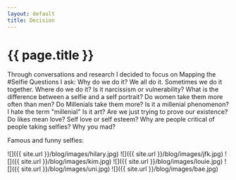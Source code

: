 ```yaml
---
layout: default
title: Decision
---
```


{{ page.title }}
================

<p class="meta">

Through conversations and research I decided to focus on Mapping the #Selfie
Questions I ask:
Why do we do it?
We all do it.
Sometimes we do it together.
Where do we do it?
Is it narcissism or vulnerability?
What is the difference between a selfie and a self portrait?
Do women take them more often than men?
Do Millenials take them more? Is it a millenial phenomenon? I hate the term "millenial"
Is it art?
Are we just trying to prove our existence?
Do likes mean love? Self love or self esteem?
Why are people critical of people taking selfies?
Why you mad?

Famous and funny selfies:

![]({{ site.url }}/blog/images/hilary.jpg)
![]({{ site.url }}/blog/images/jfk.jpg)
![]({{ site.url }}/blog/images/kim.jpg)
![]({{ site.url }}/blog/images/louie.jpg)
![]({{ site.url }}/blog/images/uni.jpg)
![]({{ site.url }}/blog/images/bae.jpg)

